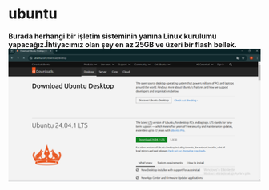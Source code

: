 # ubuntu
**Burada herhangi bir işletim sisteminin yanına Linux kurulumu yapacağız.İhtiyacımız olan şey en az 25GB ve üzeri bir flash bellek.**
![*1.Öncelikle ubuntu desktop'ı kurmak için bu ISO dosyasını yüklememiz gerek.* ](https://github.com/Merve4717/ubuntu/blob/main/resimler/Ekran%20g%C3%B6r%C3%BCnt%C3%BCs%C3%BC%202024-10-27%20142122.png)

